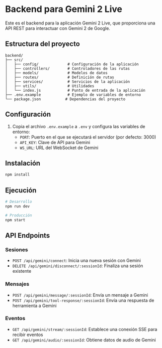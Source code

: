 # Backend para Gemini 2 Live

Este es el backend para la aplicación Gemini 2 Live, que proporciona una API REST para interactuar con Gemini 2 de Google.

## Estructura del proyecto

```
backend/
├── src/
│   ├── config/             # Configuración de la aplicación
│   ├── controllers/        # Controladores de las rutas
│   ├── models/             # Modelos de datos
│   ├── routes/             # Definición de rutas
│   ├── services/           # Servicios de la aplicación
│   ├── utils/              # Utilidades
│   └── index.js            # Punto de entrada de la aplicación
├── .env.example            # Ejemplo de variables de entorno
└── package.json           # Dependencias del proyecto
```

## Configuración

1. Copia el archivo `.env.example` a `.env` y configura las variables de entorno:
   - `PORT`: Puerto en el que se ejecutará el servidor (por defecto: 3000)
   - `API_KEY`: Clave de API para Gemini
   - `WS_URL`: URL del WebSocket de Gemini

## Instalación

```bash
npm install
```

## Ejecución

```bash
# Desarrollo
npm run dev

# Producción
npm start
```

## API Endpoints

### Sesiones

- `POST /api/gemini/connect`: Inicia una nueva sesión con Gemini
- `DELETE /api/gemini/disconnect/:sessionId`: Finaliza una sesión existente

### Mensajes

- `POST /api/gemini/message/:sessionId`: Envía un mensaje a Gemini
- `POST /api/gemini/tool-response/:sessionId`: Envía una respuesta de herramienta a Gemini

### Eventos

- `GET /api/gemini/stream/:sessionId`: Establece una conexión SSE para recibir eventos
- `GET /api/gemini/audio/:sessionId`: Obtiene datos de audio de Gemini 